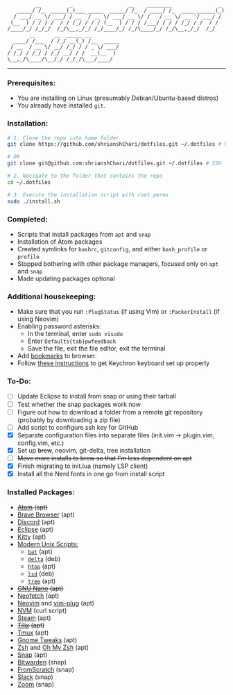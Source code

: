 <!--- Funny big text thanks to figlet --->
```
         __         _                  __    ________               _
   _____/ /_  _____(_)___ _____  _____/ /_  / ____/ /_  ____ ______(_)
  / ___/ __ \/ ___/ / __ `/ __ \/ ___/ __ \/ /   / __ \/ __ `/ ___/ /
 (__  ) / / / /  / / /_/ / / / (__  ) / / / /___/ / / / /_/ / /  / /
/____/_/ /_/_/  /_/\__,_/_/ /_/____/_/ /_/\____/_/ /_/\__,_/_/  /_/
       __      __  _____ __
  ____/ /___  / /_/ __(_) /__  _____
 / __  / __ \/ __/ /_/ / / _ \/ ___/
/ /_/ / /_/ / /_/ __/ / /  __(__  )
\__,_/\____/\__/_/ /_/_/\___/____/
```
<hr>

### Prerequisites:
- You are installing on Linux (presumably Debian/Ubuntu-based distros)
- You already have installed `git`.

### Installation:
```bash
# 1. Clone the repo into home folder
git clone https://github.com/shrianshChari/dotfiles.git ~/.dotfiles # HTTPS

# OR
git clone git@github.com:shrianshChari/dotfiles.git ~/.dotfiles # SSH

# 2. Navigate to the folder that contains the repo
cd ~/.dotfiles

# 3. Execute the installation script with root perms
sudo ./install.sh
```

### Completed:
- Scripts that install packages from `apt` and `snap`
- Installation of Atom packages
- Created symlinks for `bashrc`, `gitconfig`, and either `bash_profile` or `profile`
- Stopped bothering with other package managers, focused only on `apt` and `snap`
- Made updating packages optional

### Additional housekeeping:
- Make sure that you run `:PlugStatus` (if using Vim) or `:PackerInstall` (if using Neovim)
- Enabling password asterisks:
  - In the terminal, enter `sudo visudo`
  - Enter `Defaults{tab}pwfeedback`
  - Save the file, exit the file editor, exit the terminal
- Add [bookmarks](https://gist.github.com/shrianshChari/791f5cb4422b0a9b4b4d2b7229e318e3#file-bookmarks-html) to browser.
- Follow [these instructions](https://gist.github.com/andrebrait/961cefe730f4a2c41f57911e6195e444) to get Keychron keyboard set up properly

### To-Do: ###
- [ ] Update Eclipse to install from snap or using their tarball
- [ ] Test whether the snap packages work now
- [ ] Figure out how to download a folder from a remote git repository (probably by downloading a zip file)
- [ ] Add script to configure ssh key for GitHub
- [x] Separate configuration files into separate files (init.vim -> plugin.vim, config.vim, etc.)
- [x] Set up ~~brew~~, neovim, git-delta, tree installation
- [ ] ~~Move more installs to brew so that I'm less dependent on apt~~
- [x] Finish migrating to init.lua (namely LSP client)
- [x] Install all the Nerd fonts in one go from install script

### Installed Packages: ###
- ~~[Atom](https://atom.io "Retired because of Neovim") (apt)~~
- [Brave Browser](https://brave.com) (apt)
- [Discord](https://discord.com) (apt)
- [Eclipse](https://eclipse.org) (apt)
- [Kitty](https://sw.kovidgoyal.net/kitty/) (apt)
- [Modern Unix Scripts:](https://github.com/ibraheemdev/modern-unix)
  - [`bat`](https://github.com/sharkdp/bat) (apt)
  - [`delta`](https://github.com/dandavison/delta) (deb)
  - [`htop`](https://htop.dev/) (apt)
  - [`lsd`](https://github.com/Peltoche/lsd) (deb)
  - [`tree`](http://mama.indstate.edu/users/ice/tree/) (apt)
- ~~[GNU Nano](https://nano-editor.org "Rendered obsolete in the face of Neovim") (apt)~~
- [Neofetch](https://github.com/dylanaraps/neofetch) (apt)
- [Neovim](https://neovim.io "Configuration now supports regular vi") and [vim-plug](https://github.com/junegunn/vim-plug "Plugin manager for Neovim") (apt)
- [NVM](https://github.com/nvm-sh/nvm) (curl script)
- [Steam](https://store.steampowered.com) (apt)
- ~~[Tilix](https://gnunn1.github.io/tilix-web/ "Switched to using Kitty as my terminal emulator") (apt)~~
- [Tmux](https://tmux.github.io/) (apt)
- [Gnome Tweaks](https://wiki.gnome.org/Apps/Tweaks) (apt)
- [Zsh](http://zsh.sourceforge.net) and [Oh My Zsh](https://ohmyz.sh/ "Plugin manager for zsh") (apt)
- [Snap](https://snapcraft.io) (apt)
- [Bitwarden](https://bitwarden.com) (snap)
- [FromScratch](https://fromscratch.rocks) (snap)
- [Slack](https://slack.com) (snap)
- [Zoom](https://zoom.us) (snap)
